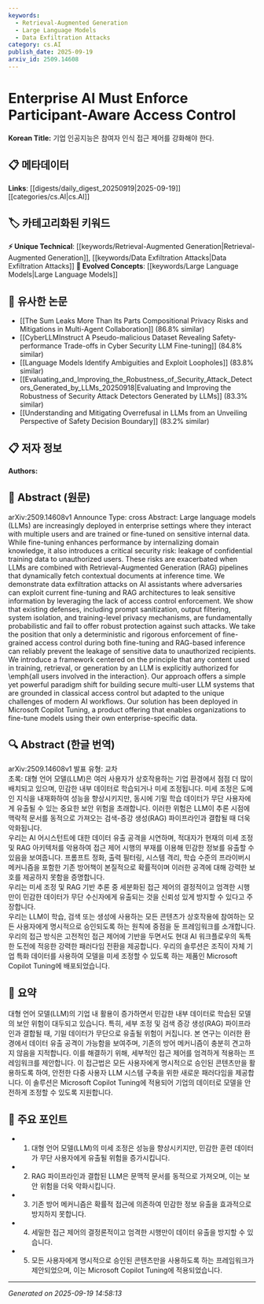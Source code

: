 ```yaml
---
keywords:
  - Retrieval-Augmented Generation
  - Large Language Models
  - Data Exfiltration Attacks
category: cs.AI
publish_date: 2025-09-19
arxiv_id: 2509.14608
---
```


<!-- KEYWORD_LINKING_METADATA:
{
  "processed_timestamp": "2025-09-22 21:46:04.357249",
  "vocabulary_version": "1.0",
  "selected_keywords": [
    "Retrieval-Augmented Generation",
    "Large Language Models",
    "Data Exfiltration Attacks"
  ],
  "rejected_keywords": [
    "Access Control",
    "Microsoft Copilot Tuning"
  ],
  "similarity_scores": {
    "Retrieval-Augmented Generation": 0.78,
    "Large Language Models": 0.8,
    "Data Exfiltration Attacks": 0.77
  },
  "extraction_method": "AI_prompt_based",
  "budget_applied": true
}
-->


# Enterprise AI Must Enforce Participant-Aware Access Control

**Korean Title:** 기업 인공지능은 참여자 인식 접근 제어를 강화해야 한다.

## 📋 메타데이터

**Links**: [[digests/daily_digest_20250919|2025-09-19]]   [[categories/cs.AI|cs.AI]]

## 🏷️ 카테고리화된 키워드
**⚡ Unique Technical**: [[keywords/Retrieval-Augmented Generation|Retrieval-Augmented Generation]], [[keywords/Data Exfiltration Attacks|Data Exfiltration Attacks]]
**🚀 Evolved Concepts**: [[keywords/Large Language Models|Large Language Models]]

## 🔗 유사한 논문
- [[The Sum Leaks More Than Its Parts Compositional Privacy Risks and Mitigations in Multi-Agent Collaboration]] (86.8% similar)
- [[CyberLLMInstruct A Pseudo-malicious Dataset Revealing Safety-performance Trade-offs in Cyber Security LLM Fine-tuning]] (84.8% similar)
- [[Language Models Identify Ambiguities and Exploit Loopholes]] (83.8% similar)
- [[Evaluating_and_Improving_the_Robustness_of_Security_Attack_Detectors_Generated_by_LLMs_20250918|Evaluating and Improving the Robustness of Security Attack Detectors Generated by LLMs]] (83.3% similar)
- [[Understanding and Mitigating Overrefusal in LLMs from an Unveiling Perspective of Safety Decision Boundary]] (83.2% similar)

## 📋 저자 정보

**Authors:** 

## 📄 Abstract (원문)

arXiv:2509.14608v1 Announce Type: cross 
Abstract: Large language models (LLMs) are increasingly deployed in enterprise settings where they interact with multiple users and are trained or fine-tuned on sensitive internal data. While fine-tuning enhances performance by internalizing domain knowledge, it also introduces a critical security risk: leakage of confidential training data to unauthorized users. These risks are exacerbated when LLMs are combined with Retrieval-Augmented Generation (RAG) pipelines that dynamically fetch contextual documents at inference time.
  We demonstrate data exfiltration attacks on AI assistants where adversaries can exploit current fine-tuning and RAG architectures to leak sensitive information by leveraging the lack of access control enforcement. We show that existing defenses, including prompt sanitization, output filtering, system isolation, and training-level privacy mechanisms, are fundamentally probabilistic and fail to offer robust protection against such attacks.
  We take the position that only a deterministic and rigorous enforcement of fine-grained access control during both fine-tuning and RAG-based inference can reliably prevent the leakage of sensitive data to unauthorized recipients.
  We introduce a framework centered on the principle that any content used in training, retrieval, or generation by an LLM is explicitly authorized for \emph{all users involved in the interaction}. Our approach offers a simple yet powerful paradigm shift for building secure multi-user LLM systems that are grounded in classical access control but adapted to the unique challenges of modern AI workflows. Our solution has been deployed in Microsoft Copilot Tuning, a product offering that enables organizations to fine-tune models using their own enterprise-specific data.

## 🔍 Abstract (한글 번역)

arXiv:2509.14608v1 발표 유형: 교차  
초록: 대형 언어 모델(LLM)은 여러 사용자가 상호작용하는 기업 환경에서 점점 더 많이 배치되고 있으며, 민감한 내부 데이터로 학습되거나 미세 조정됩니다. 미세 조정은 도메인 지식을 내재화하여 성능을 향상시키지만, 동시에 기밀 학습 데이터가 무단 사용자에게 유출될 수 있는 중요한 보안 위험을 초래합니다. 이러한 위험은 LLM이 추론 시점에 맥락적 문서를 동적으로 가져오는 검색-증강 생성(RAG) 파이프라인과 결합될 때 더욱 악화됩니다.  
우리는 AI 어시스턴트에 대한 데이터 유출 공격을 시연하며, 적대자가 현재의 미세 조정 및 RAG 아키텍처를 악용하여 접근 제어 시행의 부재를 이용해 민감한 정보를 유출할 수 있음을 보여줍니다. 프롬프트 정화, 출력 필터링, 시스템 격리, 학습 수준의 프라이버시 메커니즘을 포함한 기존 방어책이 본질적으로 확률적이며 이러한 공격에 대해 강력한 보호를 제공하지 못함을 증명합니다.  
우리는 미세 조정 및 RAG 기반 추론 중 세분화된 접근 제어의 결정적이고 엄격한 시행만이 민감한 데이터가 무단 수신자에게 유출되는 것을 신뢰성 있게 방지할 수 있다고 주장합니다.  
우리는 LLM이 학습, 검색 또는 생성에 사용하는 모든 콘텐츠가 상호작용에 참여하는 모든 사용자에게 명시적으로 승인되도록 하는 원칙에 중점을 둔 프레임워크를 소개합니다. 우리의 접근 방식은 고전적인 접근 제어에 기반을 두면서도 현대 AI 워크플로우의 독특한 도전에 적응한 강력한 패러다임 전환을 제공합니다. 우리의 솔루션은 조직이 자체 기업 특화 데이터를 사용하여 모델을 미세 조정할 수 있도록 하는 제품인 Microsoft Copilot Tuning에 배포되었습니다.

## 📝 요약

대형 언어 모델(LLM)의 기업 내 활용이 증가하면서 민감한 내부 데이터로 학습된 모델의 보안 위험이 대두되고 있습니다. 특히, 세부 조정 및 검색 증강 생성(RAG) 파이프라인과 결합될 때, 기밀 데이터가 무단으로 유출될 위험이 커집니다. 본 연구는 이러한 환경에서 데이터 유출 공격이 가능함을 보여주며, 기존의 방어 메커니즘이 충분히 견고하지 않음을 지적합니다. 이를 해결하기 위해, 세부적인 접근 제어를 엄격하게 적용하는 프레임워크를 제안합니다. 이 접근법은 모든 사용자에게 명시적으로 승인된 콘텐츠만을 활용하도록 하여, 안전한 다중 사용자 LLM 시스템 구축을 위한 새로운 패러다임을 제공합니다. 이 솔루션은 Microsoft Copilot Tuning에 적용되어 기업의 데이터로 모델을 안전하게 조정할 수 있도록 지원합니다.

## 🎯 주요 포인트

- 1. 대형 언어 모델(LLM)의 미세 조정은 성능을 향상시키지만, 민감한 훈련 데이터가 무단 사용자에게 유출될 위험을 증가시킵니다.

- 2. RAG 파이프라인과 결합된 LLM은 문맥적 문서를 동적으로 가져오며, 이는 보안 위험을 더욱 악화시킵니다.

- 3. 기존 방어 메커니즘은 확률적 접근에 의존하여 민감한 정보 유출을 효과적으로 방지하지 못합니다.

- 4. 세밀한 접근 제어의 결정론적이고 엄격한 시행만이 데이터 유출을 방지할 수 있습니다.

- 5. 모든 사용자에게 명시적으로 승인된 콘텐츠만을 사용하도록 하는 프레임워크가 제안되었으며, 이는 Microsoft Copilot Tuning에 적용되었습니다.

---

*Generated on 2025-09-19 14:58:13*